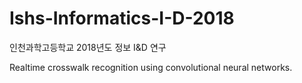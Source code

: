 # Ishs-Informatics-I-D-2018
인천과학고등학교 2018년도 정보 I&D 연구

Realtime crosswalk recognition using convolutional neural networks.
